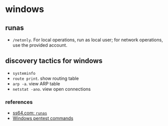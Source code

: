 # windows

## runas

- `/netonly`. For local operations, run as local user; for network operations, use the provided account.

## discovery tactics for windows

- `systeminfo`
- `route print`. show routing table
- `arp -a`. view ARP table
- `netstat -ano`. view open connections

### references
- [ss64.com: `runas`](https://ss64.com/nt/runas.html)
- [Windows pentest commands](http://www.networkpentest.net/p/windows-command-list.html)
